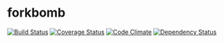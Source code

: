 forkbomb
========

[![Build Status](https://travis-ci.org/theodi/forkbomb.png)](https://travis-ci.org/theodi/forkbomb)
[![Coverage Status](https://coveralls.io/repos/theodi/forkbomb/badge.png)](https://coveralls.io/r/theodi/forkbomb)
[![Code Climate](https://codeclimate.com/github/theodi/forkbomb.png)](https://codeclimate.com/github/theodi/forkbomb)
[![Dependency Status](https://gemnasium.com/theodi/forkbomb.png)](https://gemnasium.com/theodi/forkbomb)